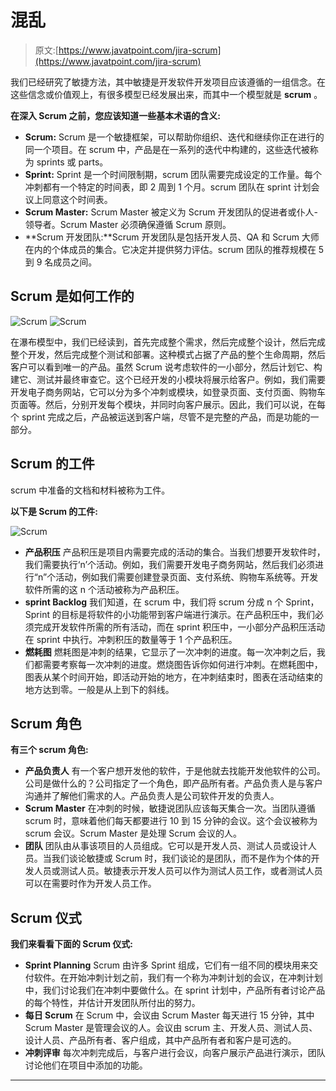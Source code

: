 # 混乱

> 原文:[https://www.javatpoint.com/jira-scrum](https://www.javatpoint.com/jira-scrum)

我们已经研究了敏捷方法，其中敏捷是开发软件开发项目应该遵循的一组信念。在这些信念或价值观上，有很多模型已经发展出来，而其中一个模型就是 **scrum** 。

**在深入 Scrum 之前，您应该知道一些基本术语的含义:**

*   **Scrum:** Scrum 是一个敏捷框架，可以帮助你组织、迭代和继续你正在进行的同一个项目。在 scrum 中，产品是在一系列的迭代中构建的，这些迭代被称为 sprints 或 parts。
*   **Sprint:** Sprint 是一个时间限制期，scrum 团队需要完成设定的工作量。每个冲刺都有一个特定的时间表，即 2 周到 1 个月。scrum 团队在 sprint 计划会议上同意这个时间表。
*   **Scrum Master:** Scrum Master 被定义为 Scrum 开发团队的促进者或仆人-领导者。Scrum Master 必须确保遵循 Scrum 原则。
*   **Scrum 开发团队:**Scrum 开发团队是包括开发人员、QA 和 Scrum 大师在内的个体成员的集合。它决定并提供努力评估。scrum 团队的推荐规模在 5 到 9 名成员之间。

## Scrum 是如何工作的

![Scrum](../Images/ce66e0bb735ea78c6230080f1d117682.png)
![Scrum](../Images/b6ff2c722e509f5dc8d7f055832d9c88.png)

在瀑布模型中，我们已经读到，首先完成整个需求，然后完成整个设计，然后完成整个开发，然后完成整个测试和部署。这种模式占据了产品的整个生命周期，然后客户可以看到唯一的产品。虽然 Scrum 说考虑软件的一小部分，然后计划它、构建它、测试并最终审查它。这个已经开发的小模块将展示给客户。例如，我们需要开发电子商务网站，它可以分为多个冲刺或模块，如登录页面、支付页面、购物车页面等。然后，分别开发每个模块，并同时向客户展示。因此，我们可以说，在每个 sprint 完成之后，产品被运送到客户端，尽管不是完整的产品，而是功能的一部分。

## Scrum 的工件

scrum 中准备的文档和材料被称为工件。

**以下是 Scrum 的工件:**

![Scrum](../Images/af59f5055d7ee90f22d4d2ab630a9fa9.png)

*   **产品积压**
    产品积压是项目内需要完成的活动的集合。当我们想要开发软件时，我们需要执行‘n’个活动。例如，我们需要开发电子商务网站，然后我们必须进行“n”个活动，例如我们需要创建登录页面、支付系统、购物车系统等。开发软件所需的这 n 个活动被称为产品积压。
*   **sprint Backlog**
    我们知道，在 scrum 中，我们将 scrum 分成 n 个 Sprint，Sprint 的目标是将软件的小功能带到客户端进行演示。在产品积压中，我们必须完成开发软件所需的所有活动，而在 sprint 积压中，一小部分产品积压活动在 sprint 中执行。冲刺积压的数量等于 1 个产品积压。
*   **燃耗图**
    燃耗图是冲刺的结果，它显示了一次冲刺的进度。每一次冲刺之后，我们都需要考察每一次冲刺的进度。燃烧图告诉你如何进行冲刺。在燃耗图中，图表从某个时间开始，即活动开始的地方，在冲刺结束时，图表在活动结束的地方达到零。一般是从上到下的斜线。

## Scrum 角色

**有三个 scrum 角色:**

*   **产品负责人**
    有一个客户想开发他的软件，于是他就去找能开发他软件的公司。公司是做什么的？公司指定了一个角色，即产品所有者。产品负责人是与客户沟通并了解他们需求的人。产品负责人是公司软件开发的负责人。
*   **Scrum Master**
    在冲刺的时候，敏捷说团队应该每天集合一次。当团队遵循 scrum 时，意味着他们每天都要进行 10 到 15 分钟的会议。这个会议被称为 scrum 会议。Scrum Master 是处理 Scrum 会议的人。
*   **团队**
    团队由从事该项目的人员组成。它可以是开发人员、测试人员或设计人员。当我们谈论敏捷或 Scrum 时，我们谈论的是团队，而不是作为个体的开发人员或测试人员。敏捷表示开发人员可以作为测试人员工作，或者测试人员可以在需要时作为开发人员工作。

## Scrum 仪式

**我们来看看下面的 Scrum 仪式:**

*   **Sprint Planning**
    Scrum 由许多 Sprint 组成，它们有一组不同的模块用来交付软件。在开始冲刺计划之前，我们有一个称为冲刺计划的会议，在冲刺计划中，我们讨论我们在冲刺中要做什么。在 sprint 计划中，产品所有者讨论产品的每个特性，并估计开发团队所付出的努力。
*   **每日 Scrum**
    在 Scrum 中，会议由 Scrum Master 每天进行 15 分钟，其中 Scrum Master 是管理会议的人。会议由 scrum 主、开发人员、测试人员、设计人员、产品所有者、客户组成，其中产品所有者和客户是可选的。
*   **冲刺评审**
    每次冲刺完成后，与客户进行会议，向客户展示产品进行演示，团队讨论他们在项目中添加的功能。

* * *